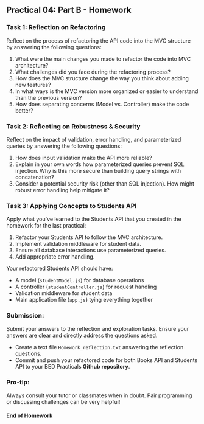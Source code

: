 ## Practical 04: Part B - Homework

### Task 1: Reflection on Refactoring

Reflect on the process of refactoring the API code into the MVC structure by answering the following questions:

1. What were the main changes you made to refactor the code into MVC architecture?
2. What challenges did you face during the refactoring process?
3. How does the MVC structure change the way you think about adding new features?
4. In what ways is the MVC version more organized or easier to understand than the previous version?
5. How does separating concerns (Model vs. Controller) make the code better?

### Task 2: Reflecting on Robustness & Security

Reflect on the impact of validation, error handling, and parameterized queries by answering the following questions:

1. How does input validation make the API more reliable?
2. Explain in your own words how parameterized queries prevent SQL injection. Why is this more secure than building query strings with concatenation?
3. Consider a potential security risk (other than SQL injection). How might robust error handling help mitigate it?

### Task 3: Applying Concepts to Students API

Apply what you've learned to the Students API that you created in the homework for the last practical:

1. Refactor your Students API to follow the MVC architecture.
2. Implement validation middleware for student data.
3. Ensure all database interactions use parameterized queries.
4. Add appropriate error handling.

Your refactored Students API should have:

- A model (`studentModel.js`) for database operations
- A controller (`studentController.js`) for request handling
- Validation middleware for student data
- Main application file (`app.js`) tying everything together

### Submission:

Submit your answers to the reflection and exploration tasks. Ensure your answers are clear and directly address the questions asked.

- Create a text file `Homework_reflection.txt` answering the reflection questions.
- Commit and push your refactored code for both Books API and Students API to your BED Practicals **Github repository**.

### Pro-tip:

Always consult your tutor or classmates when in doubt. Pair programming or discussing challenges can be very helpful!

#### End of Homework
